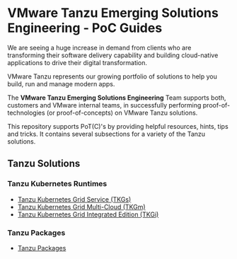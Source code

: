 # VMware Tanzu Emerging Solutions Engineering - PoC Guides

We are seeing a huge increase in demand from clients who are transforming their software delivery capability and building cloud-native applications to drive their digital transformation. 

VMware Tanzu represents our growing portfolio of solutions to help you build, run and manage modern apps.

The **VMware Tanzu Emerging Solutions Engineering** Team supports both, customers and VMware internal teams, in successfully performing proof-of-technologies (or proof-of-concepts) on VMware Tanzu solutions.

This repository supports PoT(C)'s by providing helpful resources, hints, tips and tricks. It contains several subsections for a variety of the Tanzu solutions.

## Tanzu Solutions

### Tanzu Kubernetes Runtimes

* [Tanzu Kubernetes Grid Service (TKGs)](https://github.com/Tanzu-Solutions-Engineering/tanzu-ese-poc-guides/tkgs.md)
* [Tanzu Kubernetes Grid Multi-Cloud (TKGm)](https://github.com/Tanzu-Solutions-Engineering/tanzu-ese-poc-guides/tkgm.md)
* [Tanzu Kubernetes Grid Integrated Edition (TKGi)](https://github.com/Tanzu-Solutions-Engineering/tanzu-ese-poc-guides/tkgi.md)

### Tanzu Packages

* [Tanzu Packages](https://github.com/Tanzu-Solutions-Engineering/tanzu-ese-poc-guides/packages.md)
